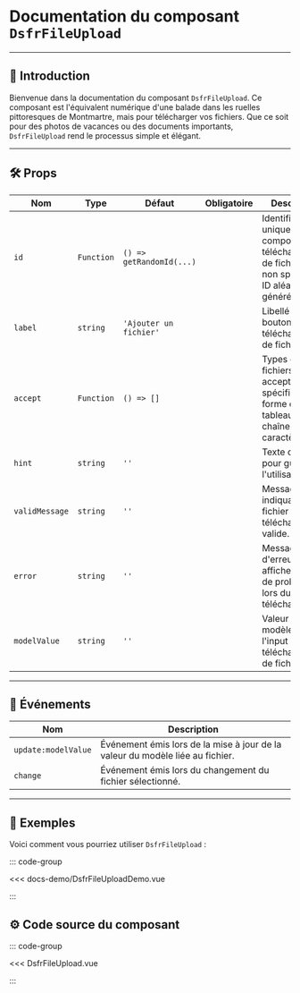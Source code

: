 # Documentation du composant `DsfrFileUpload`

---

## 🌟 Introduction

Bienvenue dans la documentation du composant `DsfrFileUpload`. Ce composant est l'équivalent numérique d'une balade dans les ruelles pittoresques de Montmartre, mais pour télécharger vos fichiers. Que ce soit pour des photos de vacances ou des documents importants, `DsfrFileUpload` rend le processus simple et élégant.

---

## 🛠️ Props

| Nom            | Type        | Défaut                 | Obligatoire   | Description                                                    |
|----------------|-------------|------------------------|---------------|----------------------------------------------------------------|
| `id`           | `Function`  | `() => getRandomId(...)`|               | Identifiant unique pour le composant de téléchargement de fichier. Si non spécifié, un ID aléatoire est généré.    |
| `label`        | `string`    | `'Ajouter un fichier'` |               | Libellé pour le bouton de téléchargement de fichier.          |
| `accept`       | `Function`  | `() => []`             |               | Types de fichiers acceptés, spécifiés sous forme d'un tableau de chaînes de caractères.   |
| `hint`         | `string`    | `''`                   |               | Texte d'indice pour guider l'utilisateur.                    |
| `validMessage` | `string`    | `''`                   |               | Message indiquant que le fichier téléchargé est valide.       |
| `error`        | `string`    | `''`                   |               | Message d'erreur à afficher en cas de problème lors du téléchargement. |
| `modelValue`   | `string`    | `''`                   |               | Valeur liée au modèle de l'input de téléchargement de fichier.|

---

## 📡 Événements

| Nom                | Description                                                                        |
|--------------------|------------------------------------------------------------------------------------|
| `update:modelValue`| Événement émis lors de la mise à jour de la valeur du modèle liée au fichier.      |
| `change`           | Événement émis lors du changement du fichier sélectionné.                           |

---

## 📝 Exemples

Voici comment vous pourriez utiliser `DsfrFileUpload` :

::: code-group

<Story data-title="Démo" min-h="1600px">
  <DsfrFileUploadDemo />
</Story>

<<< docs-demo/DsfrFileUploadDemo.vue

:::

## ⚙️ Code source du composant

::: code-group

<<< DsfrFileUpload.vue

:::

<script setup lang="ts">
import DsfrFileUploadDemo from './docs-demo/DsfrFileUploadDemo.vue'
</script>
